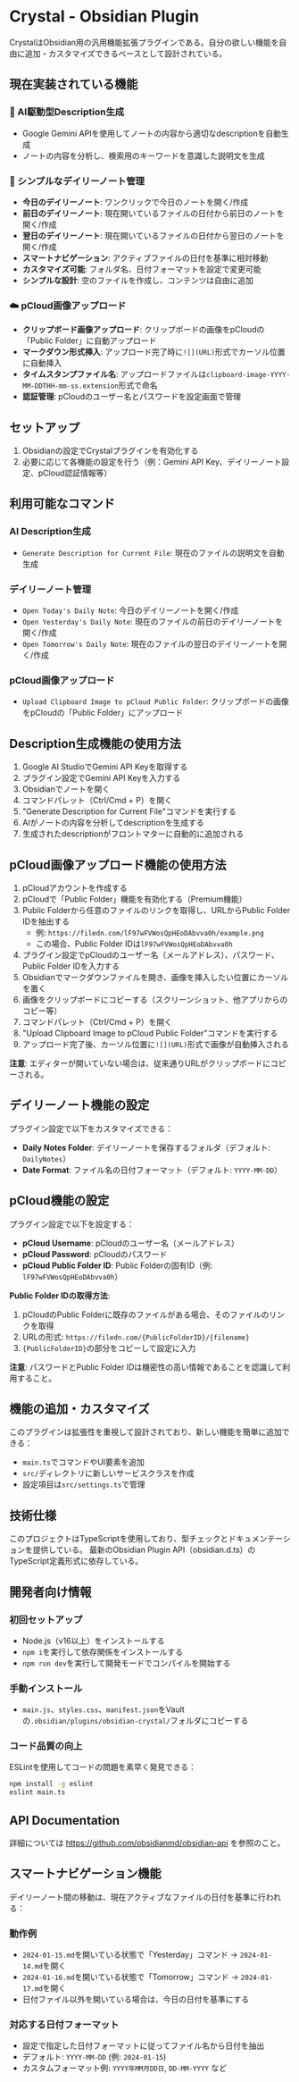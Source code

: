 # Crystal - Obsidian Plugin

CrystalはObsidian用の汎用機能拡張プラグインである。自分の欲しい機能を自由に追加・カスタマイズできるベースとして設計されている。

## 現在実装されている機能

### 🤖 AI駆動型Description生成
- Google Gemini APIを使用してノートの内容から適切なdescriptionを自動生成
- ノートの内容を分析し、検索用のキーワードを意識した説明文を生成

### 📅 シンプルなデイリーノート管理
- **今日のデイリーノート**: ワンクリックで今日のノートを開く/作成
- **前日のデイリーノート**: 現在開いているファイルの日付から前日のノートを開く/作成
- **翌日のデイリーノート**: 現在開いているファイルの日付から翌日のノートを開く/作成
- **スマートナビゲーション**: アクティブファイルの日付を基準に相対移動
- **カスタマイズ可能**: フォルダ名、日付フォーマットを設定で変更可能
- **シンプルな設計**: 空のファイルを作成し、コンテンツは自由に追加

### ☁️ pCloud画像アップロード
- **クリップボード画像アップロード**: クリップボードの画像をpCloudの「Public Folder」に自動アップロード
- **マークダウン形式挿入**: アップロード完了時に`![](URL)`形式でカーソル位置に自動挿入
- **タイムスタンプファイル名**: アップロードファイルは`clipboard-image-YYYY-MM-DDTHH-mm-ss.extension`形式で命名
- **認証管理**: pCloudのユーザー名とパスワードを設定画面で管理

## セットアップ

1. Obsidianの設定でCrystalプラグインを有効化する
2. 必要に応じて各機能の設定を行う（例：Gemini API Key、デイリーノート設定、pCloud認証情報等）

## 利用可能なコマンド

### AI Description生成
- `Generate Description for Current File`: 現在のファイルの説明文を自動生成

### デイリーノート管理
- `Open Today's Daily Note`: 今日のデイリーノートを開く/作成
- `Open Yesterday's Daily Note`: 現在のファイルの前日のデイリーノートを開く/作成
- `Open Tomorrow's Daily Note`: 現在のファイルの翌日のデイリーノートを開く/作成

### pCloud画像アップロード
- `Upload Clipboard Image to pCloud Public Folder`: クリップボードの画像をpCloudの「Public Folder」にアップロード

## Description生成機能の使用方法

1. Google AI StudioでGemini API Keyを取得する
2. プラグイン設定でGemini API Keyを入力する
3. Obsidianでノートを開く
4. コマンドパレット（Ctrl/Cmd + P）を開く
5. "Generate Description for Current File"コマンドを実行する
6. AIがノートの内容を分析してdescriptionを生成する
7. 生成されたdescriptionがフロントマターに自動的に追加される

## pCloud画像アップロード機能の使用方法

1. pCloudアカウントを作成する
2. pCloudで「Public Folder」機能を有効化する（Premium機能）
3. Public Folderから任意のファイルのリンクを取得し、URLからPublic Folder IDを抽出する
   - 例: `https://filedn.com/lF97wFVWosQpHEoDAbvva0h/example.png`
   - この場合、Public Folder IDは`lF97wFVWosQpHEoDAbvva0h`
4. プラグイン設定でpCloudのユーザー名（メールアドレス）、パスワード、Public Folder IDを入力する
5. Obsidianでマークダウンファイルを開き、画像を挿入したい位置にカーソルを置く
6. 画像をクリップボードにコピーする（スクリーンショット、他アプリからのコピー等）
7. コマンドパレット（Ctrl/Cmd + P）を開く
8. "Upload Clipboard Image to pCloud Public Folder"コマンドを実行する
9. アップロード完了後、カーソル位置に`![](URL)`形式で画像が自動挿入される

**注意**: エディターが開いていない場合は、従来通りURLがクリップボードにコピーされる。

## デイリーノート機能の設定

プラグイン設定で以下をカスタマイズできる：

- **Daily Notes Folder**: デイリーノートを保存するフォルダ（デフォルト: `DailyNotes`）
- **Date Format**: ファイル名の日付フォーマット（デフォルト: `YYYY-MM-DD`）

## pCloud機能の設定

プラグイン設定で以下を設定する：

- **pCloud Username**: pCloudのユーザー名（メールアドレス）
- **pCloud Password**: pCloudのパスワード
- **pCloud Public Folder ID**: Public Folderの固有ID（例: `lF97wFVWosQpHEoDAbvva0h`）

**Public Folder IDの取得方法**:
1. pCloudのPublic Folderに既存のファイルがある場合、そのファイルのリンクを取得
2. URLの形式: `https://filedn.com/{PublicFolderID}/{filename}`
3. `{PublicFolderID}`の部分をコピーして設定に入力

**注意**: パスワードとPublic Folder IDは機密性の高い情報であることを認識して利用すること。

## 機能の追加・カスタマイズ

このプラグインは拡張性を重視して設計されており、新しい機能を簡単に追加できる：

- `main.ts`でコマンドやUI要素を追加
- `src/`ディレクトリに新しいサービスクラスを作成
- 設定項目は`src/settings.ts`で管理

## 技術仕様

このプロジェクトはTypeScriptを使用しており、型チェックとドキュメンテーションを提供している。
最新のObsidian Plugin API（obsidian.d.ts）のTypeScript定義形式に依存している。

## 開発者向け情報

### 初回セットアップ

- Node.js（v16以上）をインストールする
- `npm i`を実行して依存関係をインストールする
- `npm run dev`を実行して開発モードでコンパイルを開始する

### 手動インストール

- `main.js`、`styles.css`、`manifest.json`をVaultの`.obsidian/plugins/obsidian-crystal/`フォルダにコピーする

### コード品質の向上

ESLintを使用してコードの問題を素早く発見できる：

```bash
npm install -g eslint
eslint main.ts
```

## API Documentation

詳細については https://github.com/obsidianmd/obsidian-api を参照のこと。

## スマートナビゲーション機能

デイリーノート間の移動は、現在アクティブなファイルの日付を基準に行われる：

### 動作例
- `2024-01-15.md`を開いている状態で「Yesterday」コマンド → `2024-01-14.md`を開く
- `2024-01-16.md`を開いている状態で「Tomorrow」コマンド → `2024-01-17.md`を開く
- 日付ファイル以外を開いている場合は、今日の日付を基準にする

### 対応する日付フォーマット
- 設定で指定した日付フォーマットに従ってファイル名から日付を抽出
- デフォルト: `YYYY-MM-DD` (例: `2024-01-15`)
- カスタムフォーマット例: `YYYY年MM月DD日`, `DD-MM-YYYY` など
